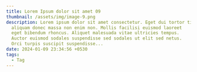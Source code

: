 ```yaml
---
title: Lorem Ipsum dolor sit amet 09
thumbnail: /assets/img/image-9.png
description: Lorem ipsum dolor sit amet consectetur. Eget dui tortor tincidunt
  aliquam donec massa non enim non. Mollis facilisi euismod laoreet
  eget bibendum rhoncus. Aliquet malesuada vitae ultricies tempus.
  Auctor euismod sodales suspendisse sed sodales ut elit sed netus.
  Orci turpis suscipit suspendisse...
date: 2024-01-09 23:34:56 +0530
tags:
  - Tag
---
```

